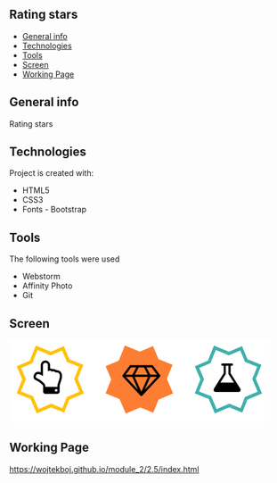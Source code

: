 ## Rating stars
* [General info](#general-info)
* [Technologies](#technologies)
* [Tools](#tools)
* [Screen](#screen)
* [Working Page](#working-page)

## General info
Rating stars

## Technologies
Project is created with:
* HTML5
* CSS3
* Fonts - Bootstrap

## Tools
The following tools were used
* Webstorm
* Affinity Photo
* Git

## Screen 
![Screen](https://github.com/wojtekboj/module-2-2.5/blob/master/images/screencapture.png)

## Working Page
https://wojtekboj.github.io/module_2/2.5/index.html